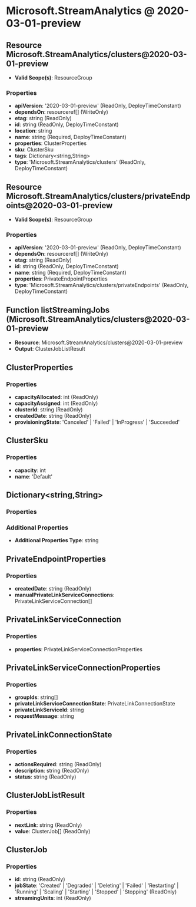 # Microsoft.StreamAnalytics @ 2020-03-01-preview

## Resource Microsoft.StreamAnalytics/clusters@2020-03-01-preview
* **Valid Scope(s)**: ResourceGroup
### Properties
* **apiVersion**: '2020-03-01-preview' (ReadOnly, DeployTimeConstant)
* **dependsOn**: resourceref[] (WriteOnly)
* **etag**: string (ReadOnly)
* **id**: string (ReadOnly, DeployTimeConstant)
* **location**: string
* **name**: string (Required, DeployTimeConstant)
* **properties**: ClusterProperties
* **sku**: ClusterSku
* **tags**: Dictionary<string,String>
* **type**: 'Microsoft.StreamAnalytics/clusters' (ReadOnly, DeployTimeConstant)

## Resource Microsoft.StreamAnalytics/clusters/privateEndpoints@2020-03-01-preview
* **Valid Scope(s)**: ResourceGroup
### Properties
* **apiVersion**: '2020-03-01-preview' (ReadOnly, DeployTimeConstant)
* **dependsOn**: resourceref[] (WriteOnly)
* **etag**: string (ReadOnly)
* **id**: string (ReadOnly, DeployTimeConstant)
* **name**: string (Required, DeployTimeConstant)
* **properties**: PrivateEndpointProperties
* **type**: 'Microsoft.StreamAnalytics/clusters/privateEndpoints' (ReadOnly, DeployTimeConstant)

## Function listStreamingJobs (Microsoft.StreamAnalytics/clusters@2020-03-01-preview
* **Resource**: Microsoft.StreamAnalytics/clusters@2020-03-01-preview
* **Output**: ClusterJobListResult

## ClusterProperties
### Properties
* **capacityAllocated**: int (ReadOnly)
* **capacityAssigned**: int (ReadOnly)
* **clusterId**: string (ReadOnly)
* **createdDate**: string (ReadOnly)
* **provisioningState**: 'Canceled' | 'Failed' | 'InProgress' | 'Succeeded'

## ClusterSku
### Properties
* **capacity**: int
* **name**: 'Default'

## Dictionary<string,String>
### Properties
### Additional Properties
* **Additional Properties Type**: string

## PrivateEndpointProperties
### Properties
* **createdDate**: string (ReadOnly)
* **manualPrivateLinkServiceConnections**: PrivateLinkServiceConnection[]

## PrivateLinkServiceConnection
### Properties
* **properties**: PrivateLinkServiceConnectionProperties

## PrivateLinkServiceConnectionProperties
### Properties
* **groupIds**: string[]
* **privateLinkServiceConnectionState**: PrivateLinkConnectionState
* **privateLinkServiceId**: string
* **requestMessage**: string

## PrivateLinkConnectionState
### Properties
* **actionsRequired**: string (ReadOnly)
* **description**: string (ReadOnly)
* **status**: string (ReadOnly)

## ClusterJobListResult
### Properties
* **nextLink**: string (ReadOnly)
* **value**: ClusterJob[] (ReadOnly)

## ClusterJob
### Properties
* **id**: string (ReadOnly)
* **jobState**: 'Created' | 'Degraded' | 'Deleting' | 'Failed' | 'Restarting' | 'Running' | 'Scaling' | 'Starting' | 'Stopped' | 'Stopping' (ReadOnly)
* **streamingUnits**: int (ReadOnly)

